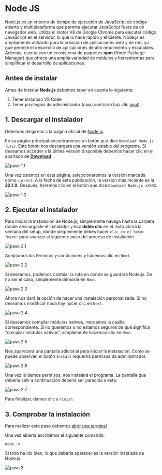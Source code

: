 
# Node JS

Node.js es un entorno de tiempo de ejecución de JavaScript de código abierto y multiplataforma que permite ejecutar JavaScript fuera de un navegador web. Utiliza el motor V8 de Google Chrome para ejecutar código JavaScript en el servidor, lo que lo hace rápido y eficiente. Node.js es ampliamente utilizado para la creación de aplicaciones web y de red, ya que permite el desarrollo de aplicaciones de alto rendimiento y escalables. Además, cuenta con un ecosistema de paquetes **npm** (Node Package Manager) que ofrece una amplia variedad de módulos y herramientas para simplificar el desarrollo de aplicaciones.


## Antes de instalar

Antes de instalar **Node.js** debemos tener en cuenta lo siguiente:

1. Tener instalado VS Code
2. Tener privilegios de administrador (caso contrario haz clic [aquí](/Guias/Guia%20de%20instalacion%20nodeJS%20sin%20permisos%20de%20administrador.md)).

## 1. Descargar el instalador

Debemos dirigirnos a la página oficial de [Node.js](https://nodejs.org/). 

En su página principal encontraremos un botón que dice `Download Node.js (LTS)`. Este botón nos descargará una versión estable del programa. Si deseamos acceder a la última versión disponible debemos hacer clic en el apartado de [**Download**](https://nodejs.org/en/download)

![paso 1.1](/imagenes/nodejs1-1.png)

Una vez estemos en esta página, seleccionaremos la versión marcada como `current`. A la fecha de esta publicación, la versión más reciente es la **22.1.0**. Después, haremos clic en el botón que dice `Download Node.js vXXXX`.

![paso 1.2](/imagenes/nodejs1-2.png)

## 2. Ejecutar el instalador

Para iniciar la instalación de Node.js, simplemente navega hasta la carpeta donde descargaste el instalador y haz **doble clic** en él. Esto abrirá la ventana del setup, donde simplemente debes hacer `clic en el botón "Next"` para avanzar al siguiente paso del proceso de instalación.

![paso 2.1](/imagenes/nodejs2-1.png)

Aceptamos los términos y condiciones y hacemos clic en `Next`.

![paso 2.2](/imagenes/nodejs2-2.png)

Si deseamos, podemos cambiar la ruta en donde se guardará Node.js. De no ser el caso, simplemente démosle en `Next`.

![paso 2.3](/imagenes/nodejs2-3.png)

Ahora nos dará la opción de hacer una instalación personalizada. Si no deseamos modificar nada hay hacer clic en `Next`.

![paso 2.4](/imagenes/nodejs2-4.png)

Si deseamos compilar módulos nativos, marcamos la casilla correspondiente. Si no queremos o no estamos seguros de qué significa "compilar módulos nativos", simplemente hacemos clic en `Next`.

![paso 2.5](/imagenes/nodejs2-5.png)

Nos aparecerá una pantalla adicional para iniciar la instalación. Como se puede observar, el botón `Install` requerirá permisos de administrador.

![paso 2.6](/imagenes/nodejs2-6.png)

Una vez le demos permisos, nos instalará el programa. La pantalla que debería salir a continuación debería ser parecida a esta:

![paso 2.7](/imagenes/nodejs2-7.png)

Para finalizar, damos clic a `Finish`.

## 3. Comprobar la instalación

Para realizar este paso debemos [abrir una terminal](https://www.ionos.es/ayuda/correo/solucion-de-problemas-correo-basiccorreo-profesional/abrir-la-linea-de-comandos-terminal/#:~:text=Haga%20clic%20en%20Inicio%20%3E%20Todos,entrada%20con%20la%20tecla%20Enter.)

Una vez abierta escribimos el siguiente comando:

    node -v

Si todo ha ido bien, lo que debería aparecer es la versión instalada de Node.js.

![paso 3](/imagenes/nodejs3.png)
